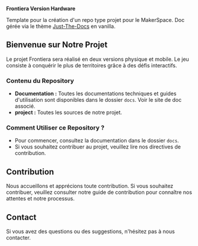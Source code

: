 **Frontiera Version Hardware**

Template pour la création d'un repo type projet pour le MakerSpace. Doc gérée via le thème [Just-The-Docs](https://just-the-docs.com) en vanilla.

## Bienvenue sur Notre Projet

Le projet Frontiera sera réalisé en deux versions physique et mobile. 
Le jeu consiste à conquérir le plus  de territoires  grâce à des défis interactifs. 

### Contenu du Repository

- **Documentation :** Toutes les documentations techniques et guides d'utilisation sont disponibles dans le dossier `docs`. Voir le site de doc associé. 
- **project :** Toutes les sources de notre projet.

### Comment Utiliser ce Repository ?

- Pour commencer, consultez la documentation dans le dossier `docs`.
- Si vous souhaitez contribuer au projet, veuillez lire nos directives de contribution.

## Contribution

Nous accueillons et apprécions toute contribution. Si vous souhaitez contribuer, veuillez consulter notre guide de contribution pour connaître nos attentes et notre processus.

## Contact

Si vous avez des questions ou des suggestions, n'hésitez pas à nous contacter.

